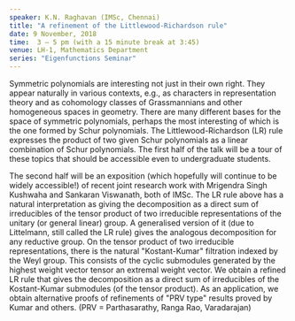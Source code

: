 ```yaml
---
speaker: K.N. Raghavan (IMSc, Chennai)
title: "A refinement of the Littlewood-Richardson rule"
date: 9 November, 2018
time:  3 – 5 pm (with a 15 minute break at 3:45)
venue: LH-1, Mathematics Department
series: "Eigenfunctions Seminar"
---
```


Symmetric polynomials are interesting not just in their
own right. They appear naturally in various contexts, e.g.,
as characters in representation theory and as cohomology
classes of Grassmannians and other homogeneous spaces in
geometry. There are many different bases for the space of
symmetric polynomials, perhaps the most interesting of
which is the one formed by Schur polynomials. The
Littlewood-Richardson (LR) rule expresses the product of
two given Schur polynomials as a linear combination of
Schur polynomials. The first half of the talk will be a
tour of these topics that should be accessible even to
undergraduate students.

The second half will be an exposition (which hopefully
will continue to be widely accessible!)  of recent joint
research work with Mrigendra Singh Kushwaha and Sankaran
Viswanath, both of IMSc. The LR rule above has a natural
interpretation as giving the decomposition as a direct sum
of irreducibles of the tensor product of two irreducible
representations of the unitary (or general linear) group.
A generalised version of it (due to Littelmann, still called
the LR rule) gives the analogous decomposition for any
reductive group. On the tensor product of two irreducible
representations,  there is the natural "Kostant-Kumar"
filtration indexed by the Weyl group. This consists of the
cyclic submodules generated by the highest weight vector
tensor an extremal weight vector. We obtain a refined LR
rule that gives the decomposition as a direct sum of
irreducibles of the Kostant-Kumar submodules (of the tensor
product). As an application, we obtain alternative proofs
of refinements of "PRV type" results proved by Kumar and
others. (PRV = Parthasarathy, Ranga Rao, Varadarajan)
